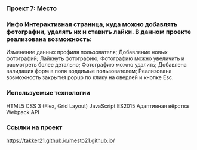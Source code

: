 ### Проект 7: Место
### Инфо Интерактивная страница, куда можно добавлять фотографии, удалять их и ставить лайки. В данном проекте реализована возможность:

Изменение данных профиля пользователя;
Добавление новых фотографий;
Лайкнуть фотографию;
Фотографию можно увеличить и расмотреть более детально;
Фотографию можно удалить;
Добавлена валидация форм в поля воддимые пользователем;
Реализована возможность закрытия popup по клику на оверлей и кнопке Esc.

### Используемые технологии

HTML5
CSS 3 (Flex, Grid Layout)
JavaScript ES2015
Адаптивная вёрстка
Webpack
API
### Ссылки на проект

https://takker21.github.io/mesto21.github.io/
